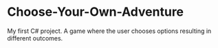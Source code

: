 # Choose-Your-Own-Adventure
My first C# project. 
A game where the user chooses options resulting in different outcomes.
